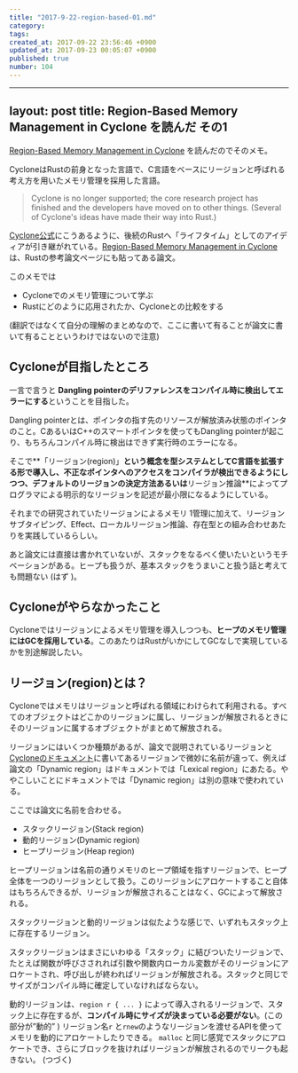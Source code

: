 ```yaml
---
title: "2017-9-22-region-based-01.md"
category: 
tags: 
created_at: 2017-09-22 23:56:46 +0900
updated_at: 2017-09-23 00:05:07 +0900
published: true
number: 104
---
```


---
layout: post
title:  Region-Based Memory Management in Cyclone を読んだ その1
---

[Region-Based Memory Management in Cyclone](https://www.cs.umd.edu/projects/cyclone/papers/cyclone-regions.pdf) を読んだのでそのメモ。

CycloneはRustの前身となった言語で、C言語をベースにリージョンと呼ばれる考え方を用いたメモリ管理を採用した言語。

> Cyclone is no longer supported; the core research project has finished and the developers have moved on  to other things. (Several of Cyclone's ideas have made their way into Rust.) 

[Cyclone公式](https://cyclone.thelanguage.org/)にこうあるように、後続のRustへ「ライフタイム」としてのアイディアが引き継がれている。[Region-Based Memory Management in Cyclone](https://www.cs.umd.edu/projects/cyclone/papers/cyclone-regions.pdf) は、Rustの参考論文ページにも貼ってある論文。

このメモでは

* Cycloneでのメモリ管理について学ぶ
* Rustにどのように応用されたか、Cycloneとの比較をする

(翻訳ではなくて自分の理解のまとめなので、ここに書いて有ることが論文に書いて有ることというわけではないので注意)

## Cycloneが目指したところ
一言で言うと **Dangling pointerのデリファレンスをコンパイル時に検出してエラーにする**ということを目指した。

Dangling pointerとは、ポインタの指す先のリソースが解放済み状態のポインタのこと。CあるいはC++のスマートポインタを使ってもDangling pointerが起こり、もちろんコンパイル時に検出はできず実行時のエラーになる。

そこで**「リージョン(region)」**という概念を型システムとしてC言語を拡張する形で導入し、**不正なポインタへのアクセスをコンパイラが検出できる**ようにしつつ、デフォルトのリージョンの決定方法あるいは**リージョン推論**によってプログラマによる明示的なリージョンを記述が最小限になるようにしている。

それまでの研究されていたリージョンによるメモリ	1管理に加えて、リージョンサブタイピング、Effect、ローカルリージョン推論、存在型との組み合わせあたりを実践しているらしい。

あと論文には直接は書かれていないが、スタックをなるべく使いたいというモチベーションがある。ヒープも扱うが、基本スタックをうまいこと扱う話と考えても問題ない (はず )。 

## Cycloneがやらなかったこと
Cycloneではリージョンによるメモリ管理を導入しつつも、**ヒープのメモリ管理にはGCを採用している**。このあたりはRustがいかにしてGCなしで実現しているかを別途解説したい。

## リージョン(region)とは？

Cycloneではメモリはリージョンと呼ばれる領域にわけられて利用される。すべてのオブジェクトはどこかのリージョンに属し、リージョンが解放されるときにそのリージョンに属するオブジェクトがまとめて解放される。

リージョンにはいくつか種類があるが、論文で説明されているリージョンと[Cycloneのドキュメント](https://cyclone.thelanguage.org/wiki/Introduction%20to%20Regions/)に書いてあるリージョンで微妙に名前が違って、例えば論文の「Dynamic region」はドキュメントでは「Lexical region」にあたる。ややこしいことにドキュメントでは「Dynamic region」は別の意味で使われている。

ここでは論文に名前を合わせる。

+ スタックリージョン(Stack region)
+ 動的リージョン(Dynamic region)
+ ヒープリージョン(Heap region)

ヒープリージョンは名前の通りメモリのヒープ領域を指すリージョンで、ヒープ全体を一つのリージョンとして扱う。このリージョンにアロケートすること自体はもちろんできるが、リージョンが解放されることはなく、GCによって解放される。

スタックリージョンと動的リージョンは似たような感じで、いずれもスタック上に存在するリージョン。

スタックリージョンはまさにいわゆる「スタック」に結びついたリージョンで、たとえば関数が呼びさされれば引数や関数内ローカル変数がそのリージョンにアロケートされ、呼び出しが終わればリージョンが解放される。スタックと同じでサイズがコンパイル時に確定していなければならない。

動的リージョンは、`region r { ... }`  によって導入されるリージョンで、スタック上に存在するが、**コンパイル時にサイズが決まっている必要がない**。(この部分が”動的” ) リージョン名`r` と`rnew`のようなリージョンを渡せるAPIを使ってメモリを動的にアロケートしたりできる。 `malloc` と同じ感覚でスタックにアロケートでき、さらにブロックを抜ければリージョンが解放されるのでリークも起きない。
(つづく) 
